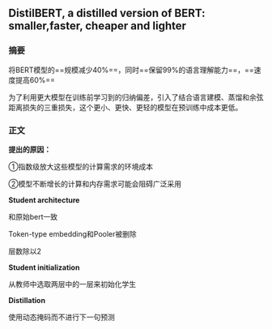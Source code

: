 ## DistilBERT, a distilled version of BERT: smaller,faster, cheaper and lighter

### **摘要**

将BERT模型的==规模减少40%==，同时==保留99%的语言理解能力==，==速度提高60%==

为了利用更大模型在训练前学习到的归纳偏差，引入了结合语言建模、蒸馏和余弦距离损失的三重损失，这个更小、更快、更轻的模型在预训练中成本更低。

### **正文**

**提出的原因：**

①指数级放大这些模型的计算需求的环境成本

②模型不断增长的计算和内存需求可能会阻碍广泛采用



**Student architecture**

和原始bert一致

Token-type embedding和Pooler被删除

层数除以2



**Student initialization**

从教师中选取两层中的一层来初始化学生



**Distillation**

使用动态掩码而不进行下一句预测